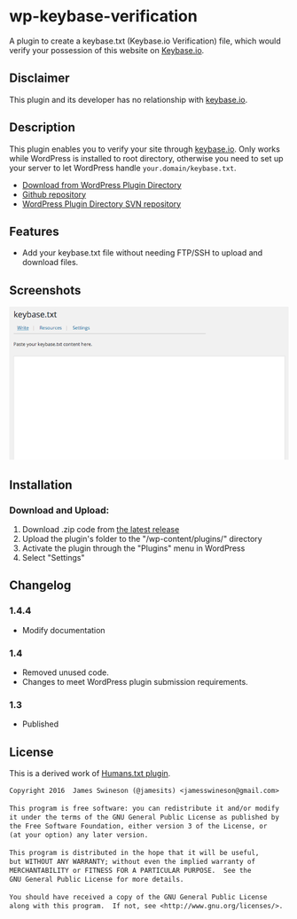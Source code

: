 # wp-keybase-verification
A plugin to create a keybase.txt (Keybase.io Verification) file, which would verify your possession of this website on [Keybase.io](keybase.io).

## Disclaimer
This plugin and its developer has no relationship with [keybase.io](https://keybase.io).

## Description
This plugin enables you to verify your site through [keybase.io](https://keybase.io). Only works while WordPress is installed to root directory, otherwise you need to set up your server to let WordPress handle `your.domain/keybase.txt`.

 * [Download from WordPress Plugin Directory](https://wordpress.org/plugins/wp-keybase-verification/)
 * [Github repository](https://github.com/Jamesits/wp-keybase-verification)
 * [WordPress Plugin Directory SVN repository](https://plugins.svn.wordpress.org/wp-keybase-verification/)

## Features
* Add your keybase.txt file without needing FTP/SSH to upload and download files.

## Screenshots
![Editor](https://github.com/Jamesits/wp-keybase-verification/raw/master/screenshot-1.png)

## Installation

### Download and Upload:
1. Download .zip code from [the latest release](https://github.com/Jamesits/wp-keybase-verification/releases)
2. Upload the plugin's folder to the "/wp-content/plugins/" directory
3. Activate the plugin through the "Plugins" menu in WordPress
4. Select "Settings"

## Changelog

### 1.4.4
* Modify documentation

### 1.4
* Removed unused code.
* Changes to meet WordPress plugin submission requirements.

### 1.3
* Published

## License

This is a derived work of [Humans.txt plugin](https://wordpress.org/plugins/humans-txt/).

```
Copyright 2016  James Swineson (@jamesits) <jamesswineson@gmail.com>

This program is free software: you can redistribute it and/or modify
it under the terms of the GNU General Public License as published by
the Free Software Foundation, either version 3 of the License, or
(at your option) any later version.

This program is distributed in the hope that it will be useful,
but WITHOUT ANY WARRANTY; without even the implied warranty of
MERCHANTABILITY or FITNESS FOR A PARTICULAR PURPOSE.  See the
GNU General Public License for more details.

You should have received a copy of the GNU General Public License
along with this program.  If not, see <http://www.gnu.org/licenses/>.
```
